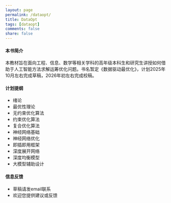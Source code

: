 ```yaml
---
layout: page
permalink: /dataopt/
title: DataOpt
tags: [dataopt]
comments: false
share: false
---
```



#### 本书简介
本教材旨在面向工程、信息、数学等相关学科的高年级本科生和研究生讲授如何借助于人工智能方法求解运筹优化问题。书名暂定《数据驱动最优化》，计划2025年10月左右完成草稿，2026年初左右完成校稿。


#### 计划提纲
* 绪论 <br>
* 最优性理论 <br>
* 无约束优化算法  <br>
* 约束优化算法   <br>
* 复合优化算法   <br>
* 神经网络基础   <br>
* 神经网络优化   <br>
* 即插即用框架   <br>
* 深度展开网络   <br>
* 深度均衡模型   <br>
* 大模型辅助设计 <br>



#### 信息反馈
* 草稿请发email联系
* 欢迎您提供建议或反馈

